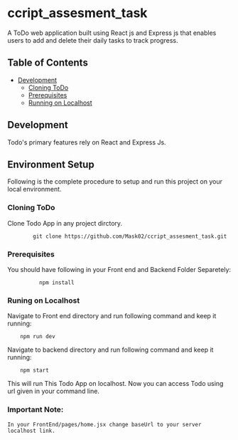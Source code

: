 # ccript_assesment_task


A ToDo web application built using React js and Express js that enables users to add and delete their daily tasks to track progress.
## Table of Contents

- [Development](#Development)
    - [Cloning ToDo](#cloning-Tdo)
    - [Prerequisites](#Prerequisites)
    - [Running on Localhost](#Runing-on-Localhost)

## Development

Todo's  primary features rely on React and Express Js.

## Environment Setup

Following is the complete procedure to setup and run this project on your local environment.
           
### Cloning ToDo

Clone Todo App in any project dirctory.

            git clone https://github.com/Mask02/ccript_assesment_task.git


### Prerequisites

You should have following in your Front end and Backend Folder Separetely:

        
              npm install

### Runing on Localhost

Navigate to Front end directory and run following command and keep it running:

        npm run dev
Navigate to backend directory and run following command and keep it running:

        npm start
This will run This Todo App on localhost. Now you can access Todo using url given in your command line.

### Important Note:
    In your FrontEnd/pages/home.jsx change baseUrl to your server localhost link.
